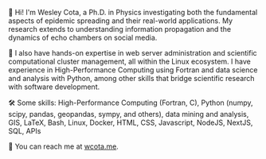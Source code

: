 👋 Hi! I'm Wesley Cota, a Ph.D. in Physics investigating both the fundamental aspects of epidemic spreading and their real-world applications. My research extends to understanding information propagation and the dynamics of echo chambers on social media.

🐧 I also have hands-on expertise in web server administration and scientific computational cluster management, all within the Linux ecosystem. I have experience in High-Performance Computing using Fortran and data science and analysis with Python, among other skills that bridge scientific research with software development.

🛠️ Some skills: High-Performance Computing (Fortran, C), Python (numpy, scipy, pandas, geopandas, sympy, and others), data mining and analysis, GIS, LaTeX, Bash, Linux, Docker, HTML, CSS, Javascript, NodeJS, NextJS, SQL, APIs

🔗 You can reach me at [wcota.me](https://wcota.me).